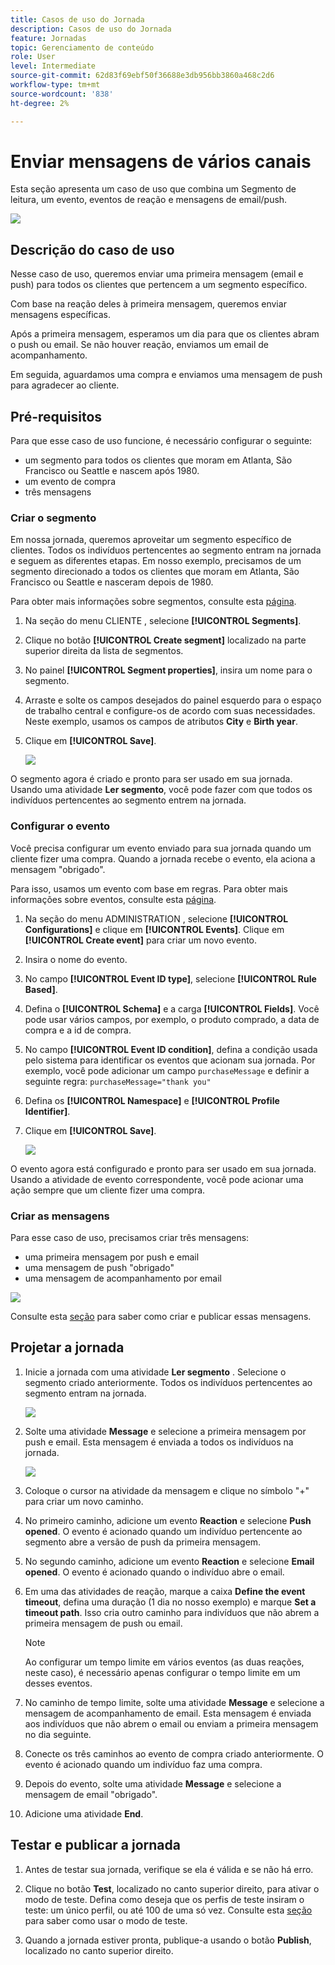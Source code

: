```yaml
---
title: Casos de uso do Jornada
description: Casos de uso do Jornada
feature: Jornadas
topic: Gerenciamento de conteúdo
role: User
level: Intermediate
source-git-commit: 62d83f69ebf50f36688e3db956bb3860a468c2d6
workflow-type: tm+mt
source-wordcount: '838'
ht-degree: 2%

---
```


# Enviar mensagens de vários canais

Esta seção apresenta um caso de uso que combina um Segmento de leitura, um evento, eventos de reação e mensagens de email/push.

![](../assets/jo-uc1.png)

## Descrição do caso de uso

Nesse caso de uso, queremos enviar uma primeira mensagem (email e push) para todos os clientes que pertencem a um segmento específico.

Com base na reação deles à primeira mensagem, queremos enviar mensagens específicas.

Após a primeira mensagem, esperamos um dia para que os clientes abram o push ou email. Se não houver reação, enviamos um email de acompanhamento.

Em seguida, aguardamos uma compra e enviamos uma mensagem de push para agradecer ao cliente.

## Pré-requisitos

Para que esse caso de uso funcione, é necessário configurar o seguinte:

* um segmento para todos os clientes que moram em Atlanta, São Francisco ou Seattle e nascem após 1980.
* um evento de compra
* três mensagens

### Criar o segmento

Em nossa jornada, queremos aproveitar um segmento específico de clientes. Todos os indivíduos pertencentes ao segmento entram na jornada e seguem as diferentes etapas. Em nosso exemplo, precisamos de um segmento direcionado a todos os clientes que moram em Atlanta, São Francisco ou Seattle e nasceram depois de 1980.

Para obter mais informações sobre segmentos, consulte esta [página](../segment/about-segments.md).

1. Na seção do menu CLIENTE , selecione **[!UICONTROL Segments]**.

1. Clique no botão **[!UICONTROL Create segment]** localizado na parte superior direita da lista de segmentos.

1. No painel **[!UICONTROL Segment properties]**, insira um nome para o segmento.

1. Arraste e solte os campos desejados do painel esquerdo para o espaço de trabalho central e configure-os de acordo com suas necessidades. Neste exemplo, usamos os campos de atributos **City** e **Birth year**.

1. Clique em **[!UICONTROL Save]**.

   ![](../assets/add-attributes.png)

O segmento agora é criado e pronto para ser usado em sua jornada. Usando uma atividade **Ler segmento**, você pode fazer com que todos os indivíduos pertencentes ao segmento entrem na jornada.

### Configurar o evento

Você precisa configurar um evento enviado para sua jornada quando um cliente fizer uma compra. Quando a jornada recebe o evento, ela aciona a mensagem &quot;obrigado&quot;.

Para isso, usamos um evento com base em regras. Para obter mais informações sobre eventos, consulte esta [página](../event/about-events.md).

1. Na seção do menu ADMINISTRATION , selecione **[!UICONTROL Configurations]** e clique em **[!UICONTROL Events]**. Clique em **[!UICONTROL Create event]** para criar um novo evento.

1. Insira o nome do evento.

1. No campo **[!UICONTROL Event ID type]**, selecione **[!UICONTROL Rule Based]**.

1. Defina o **[!UICONTROL Schema]** e a carga **[!UICONTROL Fields]**. Você pode usar vários campos, por exemplo, o produto comprado, a data de compra e a id de compra.

1. No campo **[!UICONTROL Event ID condition]**, defina a condição usada pelo sistema para identificar os eventos que acionam sua jornada. Por exemplo, você pode adicionar um campo `purchaseMessage` e definir a seguinte regra: `purchaseMessage="thank you"`

1. Defina os **[!UICONTROL Namespace]** e **[!UICONTROL Profile Identifier]**.

1. Clique em **[!UICONTROL Save]**.

   ![](../assets/jo-uc2.png)

O evento agora está configurado e pronto para ser usado em sua jornada. Usando a atividade de evento correspondente, você pode acionar uma ação sempre que um cliente fizer uma compra.

### Criar as mensagens

Para esse caso de uso, precisamos criar três mensagens:

* uma primeira mensagem por push e email
* uma mensagem de push &quot;obrigado&quot;
* uma mensagem de acompanhamento por email

![](../assets/jo-uc3.png)

Consulte esta [seção](../segment/about-segments.md) para saber como criar e publicar essas mensagens.

## Projetar a jornada

1. Inicie a jornada com uma atividade **Ler segmento** . Selecione o segmento criado anteriormente. Todos os indivíduos pertencentes ao segmento entram na jornada.

   ![](../assets/jo-uc4.png)

1. Solte uma atividade **Message** e selecione a primeira mensagem por push e email. Esta mensagem é enviada a todos os indivíduos na jornada.

   ![](../assets/jo-uc5.png)

1. Coloque o cursor na atividade da mensagem e clique no símbolo &quot;+&quot; para criar um novo caminho.

1. No primeiro caminho, adicione um evento **Reaction** e selecione **Push opened**. O evento é acionado quando um indivíduo pertencente ao segmento abre a versão de push da primeira mensagem.

1. No segundo caminho, adicione um evento **Reaction** e selecione **Email opened**. O evento é acionado quando o indivíduo abre o email.

1. Em uma das atividades de reação, marque a caixa **Define the event timeout**, defina uma duração (1 dia no nosso exemplo) e marque **Set a timeout path**. Isso cria outro caminho para indivíduos que não abrem a primeira mensagem de push ou email.

   >[!NOTE]
   >
   >Ao configurar um tempo limite em vários eventos (as duas reações, neste caso), é necessário apenas configurar o tempo limite em um desses eventos.

1. No caminho de tempo limite, solte uma atividade **Message** e selecione a mensagem de acompanhamento de email. Esta mensagem é enviada aos indivíduos que não abrem o email ou enviam a primeira mensagem no dia seguinte.

1. Conecte os três caminhos ao evento de compra criado anteriormente. O evento é acionado quando um indivíduo faz uma compra.

1. Depois do evento, solte uma atividade **Message** e selecione a mensagem de email &quot;obrigado&quot;.

1. Adicione uma atividade **End**.

## Testar e publicar a jornada

1. Antes de testar sua jornada, verifique se ela é válida e se não há erro.

1. Clique no botão **Test**, localizado no canto superior direito, para ativar o modo de teste. Defina como deseja que os perfis de teste insiram o teste: um único perfil, ou até 100 de uma só vez. Consulte esta [seção](testing-the-journey.md) para saber como usar o modo de teste.

1. Quando a jornada estiver pronta, publique-a usando o botão **Publish**, localizado no canto superior direito.
